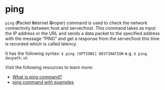 # ping

`ping` (**P**acket **In**ternet **G**roper) command is used to check the network connectivity between host and server/host. This command takes as input the IP address or the URL and sends a data packet to the specified address with the message “PING” and get a response from the server/host this time is recorded which is called latency.

It has the following syntax: `$ ping [OPTIONS] DESTINATION` e.g. `$ ping devpath.sh`

Visit the following resources to learn more:

- [What is ping command?](https://linuxize.com/post/linux-ping-command/)
- [ping command with examples](https://www.geeksforgeeks.org/ping-command-in-linux-with-examples/)
